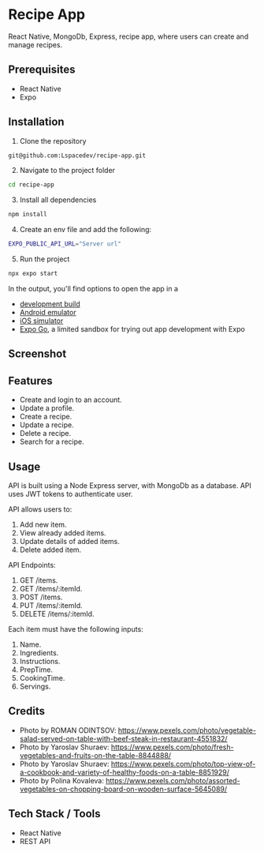 # Recipe App

React Native, MongoDb, Express, recipe app, where users can create and manage recipes.

## Prerequisites

- React Native
- Expo

## Installation

1. Clone the repository

```bash
git@github.com:Lspacedev/recipe-app.git
```

2. Navigate to the project folder

```bash
cd recipe-app
```

3.  Install all dependencies

```bash
npm install
```

4. Create an env file and add the following:

```bash
EXPO_PUBLIC_API_URL="Server url"
```

5. Run the project

```bash
npx expo start
```

In the output, you'll find options to open the app in a

- [development build](https://docs.expo.dev/develop/development-builds/introduction/)
- [Android emulator](https://docs.expo.dev/workflow/android-studio-emulator/)
- [iOS simulator](https://docs.expo.dev/workflow/ios-simulator/)
- [Expo Go](https://expo.dev/go), a limited sandbox for trying out app development with Expo

## Screenshot

<!-- ![landing](public/images/screenshot.png)
![landing](public/images/screenshot2.png) -->

## Features

- Create and login to an account.
- Update a profile.
- Create a recipe.
- Update a recipe.
- Delete a recipe.
- Search for a recipe.

## Usage

API is built using a Node Express server, with MongoDb as a database.
API uses JWT tokens to authenticate user.

API allows users to:

1. Add new item.
2. View already added items.
3. Update details of added items.
4. Delete added item.

API Endpoints:

1. GET /items.
2. GET /items/:itemId.
3. POST /items.
4. PUT /items/:itemId.
5. DELETE /items/:itemId.

Each item must have the following inputs:

1. Name.
2. Ingredients.
3. Instructions.
4. PrepTime.
5. CookingTime.
6. Servings.

## Credits

- Photo by ROMAN ODINTSOV: https://www.pexels.com/photo/vegetable-salad-served-on-table-with-beef-steak-in-restaurant-4551832/
- Photo by Yaroslav Shuraev: https://www.pexels.com/photo/fresh-vegetables-and-fruits-on-the-table-8844888/
- Photo by Yaroslav Shuraev: https://www.pexels.com/photo/top-view-of-a-cookbook-and-variety-of-healthy-foods-on-a-table-8851929/
- Photo by Polina Kovaleva: https://www.pexels.com/photo/assorted-vegetables-on-chopping-board-on-wooden-surface-5645089/

## Tech Stack / Tools

- React Native
- REST API
